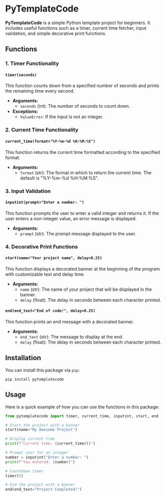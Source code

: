 
# PyTemplateCode

**PyTemplateCode** is a simple Python template project for beginners. It includes useful functions such as a timer, current time fetcher, input validation, and simple decorative print functions.

## Functions

### 1. **Timer Functionality**

#### `timer(seconds)`
This function counts down from a specified number of seconds and prints the remaining time every second.

- **Arguments:**
  - `seconds` (int): The number of seconds to count down.
- **Exceptions:**
  - `ValueError`: If the input is not an integer.

### 2. **Current Time Functionality**

#### `current_time(format="%Y-%m-%d %H:%M:%S")`
This function returns the current time formatted according to the specified format.

- **Arguments:**
  - `format` (str): The format in which to return the current time. The default is "%Y-%m-%d %H:%M:%S".

### 3. **Input Validation**

#### `inputint(prompt="Enter a number: ")`
This function prompts the user to enter a valid integer and returns it. If the user enters a non-integer value, an error message is displayed.

- **Arguments:**
  - `prompt` (str): The prompt message displayed to the user.

### 4. **Decorative Print Functions**

#### `start(name="Your project name", delay=0.25)`
This function displays a decorated banner at the beginning of the program with customizable text and delay time.

- **Arguments:**
  - `name` (str): The name of your project that will be displayed in the banner.
  - `delay` (float): The delay in seconds between each character printed.

#### `end(end_text="End of code!", delay=0.25)`
This function prints an end message with a decorated banner.

- **Arguments:**
  - `end_text` (str): The message to display at the end.
  - `delay` (float): The delay in seconds between each character printed.

## Installation

You can install this package via `pip`:

```
pip install pytemplatecode
```

## Usage

Here is a quick example of how you can use the functions in this package:

```python
from pytemplatecode import timer, current_time, inputint, start, end

# Start the project with a banner
start(name="My Awesome Project")

# Display current time
print(f"Current time: {current_time()}")

# Prompt user for an integer
number = inputint("Enter a number: ")
print(f"You entered: {number}")

# Countdown timer
timer(5)

# End the project with a banner
end(end_text="Project Completed!")
```

